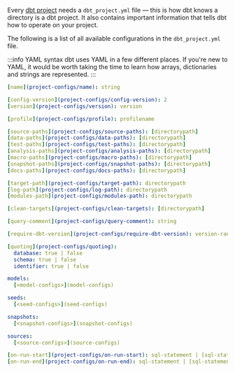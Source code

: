 Every [dbt project](projects) needs a `dbt_project.yml` file — this is how dbt knows a directory is a dbt project. It also contains important information that tells dbt how to operate on your project.

The following is a list of all available configurations in the `dbt_project.yml` file.

:::info YAML syntax
dbt uses YAML in a few different places. If you're new to YAML, it would be worth taking the time to learn how arrays, dictionaries and strings are represented.
:::

<File name='dbt_project.yml'>

```yml
[name](project-configs/name): string

[config-version](project-configs/config-version): 2
[version](project-configs/version): version

[profile](project-configs/profile): profilename

[source-paths](project-configs/source-paths): [directorypath]
[data-paths](project-configs/data-paths): [directorypath]
[test-paths](project-configs/test-paths): [directorypath]
[analysis-paths](project-configs/analysis-paths): [directorypath]
[macro-paths](project-configs/macro-paths): [directorypath]
[snapshot-paths](project-configs/snapshot-paths): [directorypath]
[docs-paths](project-configs/docs-paths): [directorypath]

[target-path](project-configs/target-path): directorypath
[log-path](project-configs/log-path): directorypath
[modules-path](project-configs/modules-path): directorypath

[clean-targets](project-configs/clean-targets): [directorypath]

[query-comment](project-configs/query-comment): string

[require-dbt-version](project-configs/require-dbt-version): version-range | [version-range]

[quoting](project-configs/quoting):
  database: true | false
  schema: true | false
  identifier: true | false

models:
  [<model-configs>](model-configs)

seeds:
  [<seed-configs>](seed-configs)

snapshots:
  [<snapshot-configs>](snapshot-configs)

sources:
  [<source-configs>](source-configs)

[on-run-start](project-configs/on-run-start): sql-statement | [sql-statement]
[on-run-end](project-configs/on-run-end): sql-statement | [sql-statement]

```

</File>
